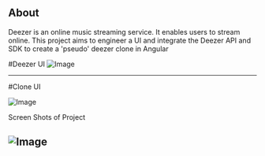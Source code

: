 About
-----------
Deezer is an online music streaming service. It enables users to stream online. This project aims to
engineer a UI and integrate the Deezer API and SDK to create a 'pseudo' deezer clone in Angular


#Deezer UI
![Image](https://github.com/zimejin/Ng-Deezer-music-streaming/blob/master/docs/screens/Screenshot%202020-07-19%2016.45.43.png?raw=true)

------------------------------------------
#Clone UI

![Image](https://github.com/zimejin/Ng-Deezer-music-streaming/blob/master/docs/screens/Screenshot%202020-07-19%2016.28.47.png?raw=true)


Screen Shots of Project

![Image](https://github.com/zimejin/Ng-Deezer-music-streaming/blob/master/docs/screens/Screenshot%202020-07-19%2016.29.09.png?raw=true)
-------------------------
